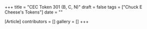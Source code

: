 +++
title = "CEC Token 301 (B, C, N)"
draft = false
tags = ["Chuck E Cheese's Tokens"]
date = ""

[Article]
contributors = []
gallery = []
+++